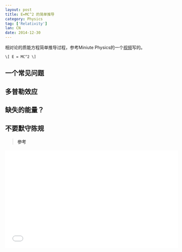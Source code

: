 ```yaml
---
layout: post
title: E=MC^2 的简单推导
category: Physics
tag: ['Relativity']
lan: CN
date: 2014-12-30
---
```


相对论的质能方程简单推导过程，参考Miniute Physics的一个<a href="https://www.youtube.com/watch?v=hW7DW9NIO9M">视频</a>写的。

<!--preview-->

`\[ E = MC^2 \]`

## 一个常见问题

## 多普勒效应

## 缺失的能量？

## 不要默守陈规

<blockquote><h4>参考</h4></blockquote>

<iframe width="560" height="315" src="//www.youtube.com/embed/hW7DW9NIO9M" frameborder="0" allowfullscreen style="margin-left: auto; margin-right: auto;"></iframe>
